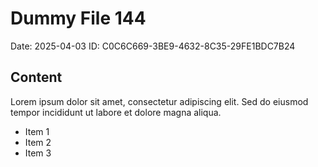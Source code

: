 # Dummy File 144

Date: 2025-04-03
ID: C0C6C669-3BE9-4632-8C35-29FE1BDC7B24

## Content

Lorem ipsum dolor sit amet, consectetur adipiscing elit.
Sed do eiusmod tempor incididunt ut labore et dolore magna aliqua.

* Item 1
* Item 2
* Item 3

